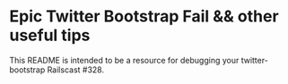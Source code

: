 <h1>Epic Twitter Bootstrap Fail && other useful tips</h1>

This README is intended to be a resource for debugging your twitter-bootstrap Railscast #328.
